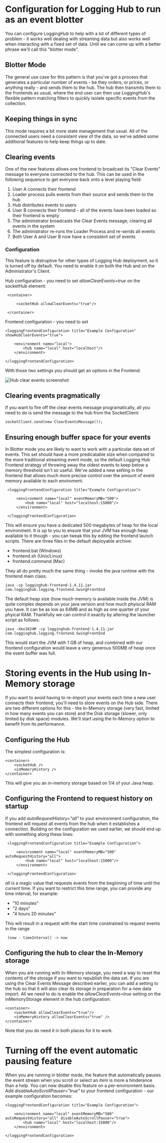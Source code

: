 Configuration for Logging Hub to run as an event blotter
========================================================

You can configure LoggingHub to help with a lot of different types of problem - it works well dealing with streaming data but also works well when interacting with a fixed set of data. Until we can come up with a better phrase we'll call this "blotter mode".

Blotter Mode
------------

The general use case for this pattern is that you've got a process that generates a particular number of events - be they orders, or prices, or anything really - and sends them to the hub. The hub then transmits them to the frontends as usual, where the end user can then use LoggingHub's flexible pattern matching filters to quickly isolate specific events from the collection.

Keeping things in sync
----------------------

This mode requires a bit more state management that usual. All of the connected users need a consistent view of the data, so we've added some additional features to help keep things up to date.

Clearing events
---------------

One of the new features allows one frontend to broadcast its "Clear Events" message to everyone connected to the hub. This can be used in the following sequence to get everyone back onto a level playing field:

1. User A connects their frontend
1. Loader process pulls events from their source and sends them to the hub
1. Hub distributes events to users
1. User B connects their frontend - all of the events have been loaded so their frontend is empty
1. The administrator broadcasts the Clear Events message, clearing all events in the system
1. The administrator re-runs the Loader Process and re-sends all events
1. Both User A and User B now have a consistent set of events

### Configuration

This feature is distruptive for other types of Logging Hub deployment, so it is turned off by default. You need to enable it on both the Hub and on the Administrator's Client.

Hub configuration - you need to set *allowClearEvents=true* on the socketHub element:

     <container>

         <socketHub allowClearEvents="true"/>

     </container>


Frontend configuration - you need to set

    <loggingFrontendConfiguration title="Example Configuration" showHubClearEvents="true">

        <environment name="local">
            <hub name="local" host="localhost"/>
        </environment>

    </loggingFrontendConfiguration>

With those two settings you should get an options in the Frontend:

![Hub clear events screenshot](hub_clear_events.png "Hub clear events")

Clearing events pragmatically
--------------------------------

If you want to fire off the clear events message programatically, all you need to do is send the message to the hub from the SocketClient:

    socketClient.send(new ClearEventsMessage());


Ensuring enough buffer space for your events
--------------------------------------------

In Blotter mode you are likely to want to work with a particular data set of events. This set should have a more predicatable size when compared to the more traditional streaming event mode, so the default Logging Hub Frontend strategy of throwing away the oldest events to keep below a memory threshold isn't so useful.  We've added a new setting in the frontend that allows much more precise control over the amount of event memory available to each enviroment.

     <loggingFrontendConfiguration title="Example Configuration">

         <environment name="local" eventMemoryMB="500">
             <hub name="local" host="localhost:15000"/>
         </environment>

     </loggingFrontendConfiguration>

This will ensure you have a dedicated 500 megabytes of heap for the local environment. It is up to you to ensure that your JVM has enough heap available to it though - you can tweak this by editing the frontend launch scripts.  There are three files in the default deployable archive:

* frontend.bat (Windows)
* frontend.sh (Unix/Linux)
* frontend.command (Mac)

They all do pretty much the same thing - invoke the java runtime with the frontend main class:

    java -cp logginghub-frontend-1.4.11.jar com.logginghub.logging.frontend.SwingFrontEnd

The default heap size (how much memory is available inside the JVM) is quite complex depends on your java version and how much phyiscal RAM you have. It can be as low as 64MB and as high as one quarter of your phyical RAM.  Thankfully we can control it exactly by altering the launcher script as follows:

    java -Xmx1024M -cp logginghub-frontend-1.4.11.jar com.logginghub.logging.frontend.SwingFrontEnd

This would start the JVM with 1 GB of heap, and combined with our frontend configuration would leave a very generous 500MB of heap once the event buffer was full.

# Storing events in the Hub using In-Memory storage

If you want to avoid having to re-import your events each time a new user connects their frontend, you'll need to store events on the Hub side. There are two different options for this - the In-Memory storage (very fast, limited in how many events you can store) and the Disk storage (slower, only limited by disk space) modules. We'll start using the In-Memory option to benefit from its performance.

## Configuring the Hub

The simplest configuration is:

    <container>
        <socketHub />
        <inMemoryHistory />
    </container>

This will give you an in-memory storage based on 1/4 of your Java heap.

## Configuring the Frontend to request history on startup

If you add *autoRequestHistory="all"* to your environment configuration, the frontend will request all events from the hub when it establishes a connection. Building on the configuration we used earlier, we should end up with something along these lines:

     <loggingFrontendConfiguration title="Example Configuration">

         <environment name="local" eventMemoryMB="500" autoRequestHistory="all">
             <hub name="local" host="localhost:15000"/>
         </environment>

     </loggingFrontendConfiguration>

*all* is a magic value that requests events from the beginning of time until the current time. If you want to restrict this time range, you can provide any time interval, for example:

* "10 minutes"
* "2 days"
* "4 hours 20 minutes"

This will result in a request with the start time constrained to request events in the range

     (now - timeInterval) -> now

## Configuring the hub to clear the In-Memory storage

When you are running with In-Memory storage, you need a way to reset the contents of the storage if you want to republish the data set. If you are using the Clear Events Message described earlier, you can add a setting to the hub so that it will also clear its storage in preparation for a new data import.  All we need to do is enable the *allowClearEvents=true* setting on the inMemoryStorage element in the hub configuration:

    <container>
        <socketHub allowClearEvents="true"/>
        <inMemoryHistory allowClearEvents="true" />
    </container>

Note that you do need it in both places for it to work.

# Turning off the event automatic pausing feature

When you are running in blotter mode, the feature that automatically pauses the event stream when you scroll or select an item is more a hinderance than a help. You can now disable this feature on a per-environment basis. Add *disableAutoScrollPauser="true"* to your frontend configuration - our example configuration becomes:

    <loggingFrontendConfiguration title="Example Configuration">

        <environment name="local" eventMemoryMB="500" autoRequestHistory="all" disableAutoScrollPauser="true">
            <hub name="local" host="localhost:15000"/>
        </environment>

    </loggingFrontendConfiguration>
